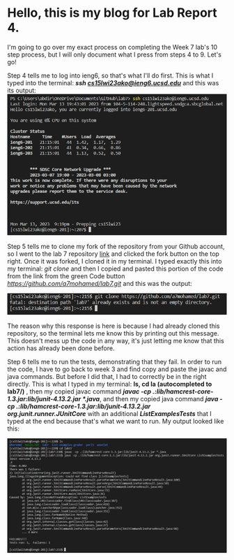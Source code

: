 # Hello, this is my blog for Lab Report 4.
I'm going to go over my exact process on completing the Week 7 lab's 10 step process, but I will only document what I press from steps 4 to 9. Let's go!

Step 4 tells me to log into ieng6, so that's what I'll do first. This is what I typed into the terminal: ***ssh cs15lwi23ako@ieng6.ucsd.edu*** and this was its output:
![Image](https://raw.githubusercontent.com/a7mohamed/cse15l-lab-reports/main/SSHLogin.png)


Step 5 tells me to clone my fork of the repository from your Github account, so I went to the lab 7 repository [link](https://github.com/ucsd-cse15l-w23/lab7) and clicked the fork button on the top right. Once it was forked, I cloned it in my terminal. I typed exactly this into my terminal: *git clone* and then I copied and pasted this portion of the code from the link from the green Code button *https://github.com/a7mohamed/lab7.git* and this was the output: 

![Image](https://raw.githubusercontent.com/a7mohamed/cse15l-lab-reports/main/GitClone.png)

The reason why this response is here is because I had already cloned this repository, so the terminal lets me know this by printing out this message. This doesn't mess up the code in any way, it's just letting me know that this action has already been done before.

Step 6 tells me to run the tests, demonstrating that they fail. In order to run the code, I have to go back to week 3 and find copy and paste the javac and java commands. But before I did that, I had to correctly be in the right directly. This is what I typed in my terminal: __ls, cd la <the button tab> (autocompleted to lab7/)__ , then my copied javac command ___javac -cp .:lib/hamcrest-core-1.3.jar:lib/junit-4.13.2.jar *.java___, and then my copied java command ___java -cp .:lib/hamcrest-core-1.3.jar:lib/junit-4.13.2.jar org.junit.runner.JUnitCore___ with an additional ___ListExamplesTests___ that I typed at the end because that's what we want to run. My output looked like this:

![Image](https://raw.githubusercontent.com/a7mohamed/cse15l-lab-reports/main/Javac%26Java.png)

